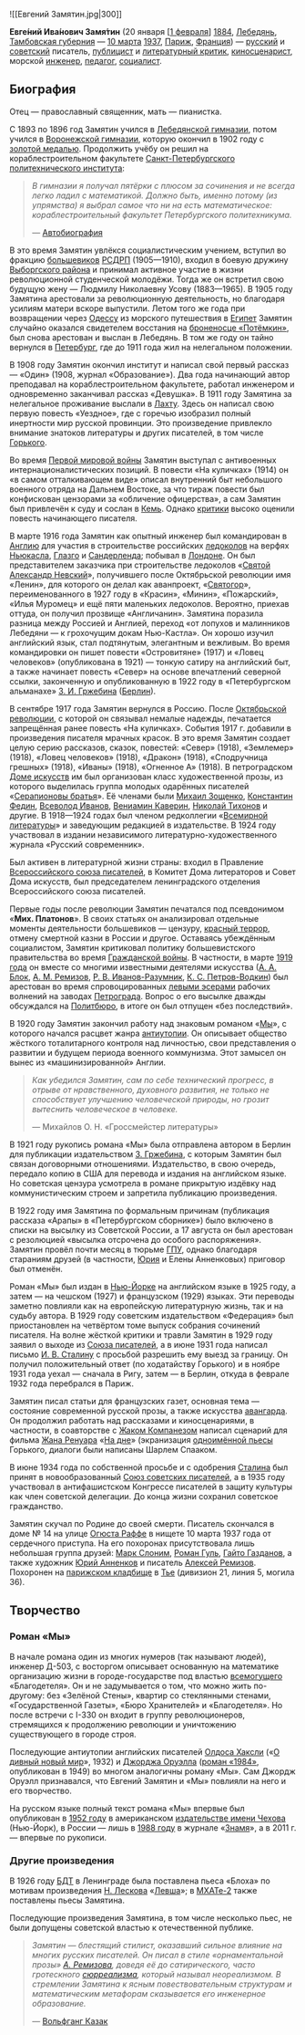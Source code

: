 ![[Евгений Замятин.jpg|300]]

**Евге́ний Ива́нович Замя́тин** (20 января [[1 февраля](https://ru.wikipedia.org/wiki/1_февраля)] [1884](https://ru.wikipedia.org/wiki/1884_год), [Лебедянь](https://ru.wikipedia.org/wiki/Лебедянь), [Тамбовская губерния](https://ru.wikipedia.org/wiki/Тамбовская_губерния) — [10 марта](https://ru.wikipedia.org/wiki/10_марта) [1937](https://ru.wikipedia.org/wiki/1937), [Париж](https://ru.wikipedia.org/wiki/Париж), [Франция](https://ru.wikipedia.org/wiki/Франция)) — [русский](https://ru.wikipedia.org/wiki/Русский_язык) и [советский](https://ru.wikipedia.org/wiki/Союз_Советских_Социалистических_Республик) писатель, [публицист](https://ru.wikipedia.org/wiki/Публицистика) и [литературный критик](https://ru.wikipedia.org/wiki/Литературный_критик), [киносценарист](https://ru.wikipedia.org/wiki/Киносценарист), морской [инженер](https://ru.wikipedia.org/wiki/Инженер), [педагог](https://ru.wikipedia.org/wiki/Педагог), [социалист](https://ru.wikipedia.org/wiki/Социалист).

## Биография

Отец — православный священник, мать — пианистка.

С 1893 по 1896 год Замятин учился в [Лебедянской гимназии](https://ru.wikipedia.org/w/index.php?title=Лебедянская_гимназия&action=edit&redlink=1), потом учился в [Воронежской гимназии](https://ru.wikipedia.org/wiki/Воронежская_мужская_гимназия), которую окончил в 1902 году с [золотой медалью](https://ru.wikipedia.org/wiki/Золотая_медаль). Продолжить учёбу он решил на кораблестроительном факультете [Санкт-Петербургского политехнического института](https://ru.wikipedia.org/wiki/Императорский_Санкт-Петербургский_политехнический_институт):

> *В гимназии я получал пятёрки с плюсом за сочинения и не всегда легко  ладил с математикой. Должно быть, именно потому (из упрямства) я выбрал  самое что ни на есть математическое: кораблестроительный факультет  Петербургского политехникума.*
>
> — [Автобиография](https://ru.wikisource.org/wiki/Автобиография_(Замятин,_1922))

В это время Замятин увлёкся социалистическим учением, вступил во фракцию [большевиков](https://ru.wikipedia.org/wiki/Большевики) [РСДРП](https://ru.wikipedia.org/wiki/РСДРП) (1905—1910), входил в боевую дружину [Выборгского района](https://ru.wikipedia.org/wiki/Выборгский_район_(Санкт-Петербург)) и принимал активное участие в жизни революционной студенческой молодёжи. Тогда же он встретил свою будущую жену — Людмилу Николаевну Усову  (1883—1965). В 1905 году Замятина арестовали за революционную  деятельность, но благодаря усилиям матери вскоре выпустили. Летом того  же года при возвращении через [Одессу](https://ru.wikipedia.org/wiki/Одесса) из морского путешествия в [Египет](https://ru.wikipedia.org/wiki/Египет) Замятин случайно оказался свидетелем восстания на [броненосце «Потёмкин»](https://ru.wikipedia.org/wiki/Броненосец_Потёмкин), был снова арестован и выслан в Лебедянь. В том же году он тайно вернулся в [Петербург](https://ru.wikipedia.org/wiki/Санкт-Петербург), где до 1911 года жил на нелегальном положении.

В 1908 году Замятин окончил институт и написал свой первый  рассказ — «Один» (1908, журнал «Образование»). Два года начинающий автор преподавал на кораблестроительном факультете, работал инженером и  одновременно заканчивал рассказ «Девушка». В 1911 году Замятина за  нелегальное проживание выслали в [Лахту](https://ru.wikipedia.org/wiki/Лахта_(исторический_район)). Здесь он написал свою первую повесть «Уездное», где с горечью изобразил полный инертности мир русской провинции. Это произведение привлекло внимание знатоков литературы и других писателей, в том числе [Горького](https://ru.wikipedia.org/wiki/Максим_Горький).

Во время [Первой мировой войны](https://ru.wikipedia.org/wiki/Первая_мировая_война) Замятин выступал с антивоенных интернационалистических позиций. В  повести «На куличках» (1914) он «в самом отталкивающем виде» описал  внутренний быт небольшого военного отряда на Дальнем Востоке, за что тираж повести был конфискован цензорами за «обличение офицерства», а сам Замятин был привлечён к суду и сослан в [Кемь](https://ru.wikipedia.org/wiki/Кемь_(город)). Однако [критики](https://ru.wikipedia.org/wiki/Литературный_критик) высоко оценили повесть начинающего писателя.

В марте 1916 года Замятин как опытный инженер был командирован в [Англию](https://ru.wikipedia.org/wiki/Англия) для участия в строительстве российских [ледоколов](https://ru.wikipedia.org/wiki/Ледокол) на верфях [Ньюкасла](https://ru.wikipedia.org/wiki/Ньюкасл-апон-Тайн), [Глазго](https://ru.wikipedia.org/wiki/Глазго) и [Сандерленда](https://ru.wikipedia.org/wiki/Сандерленд); побывал в [Лондоне](https://ru.wikipedia.org/wiki/Лондон). Он был представителем заказчика при строительстве ледоколов «[Святой Александр Невский](https://ru.wikipedia.org/wiki/Ленин_(ледокольный_пароход))», получившего после Октябрьской революции имя «Ленин», для которого он делал как аванпроект, «[Святогор](https://ru.wikipedia.org/wiki/Красин_(ледокол,_1916))», переименованного в 1927 году в «Красин», «Минин», «Пожарский», «Илья  Муромец» и ещё пяти маленьких ледоколов. Вероятно, приехав оттуда, он  получил прозвище «Англичанин». Замятина поразила разница между Россией и Англией, переход «от лопухов и малинников Лебедяни — к грохочущим докам Нью-Кастла». Он хорошо изучил английский язык, стал подтянутым, элегантным и вежливым. Во время командировки он пишет повести «Островитяне» (1917) и «Ловец  человеков» (опубликована в 1921) — тонкую сатиру на английский быт, а  также начинает повесть «Север» на основе впечатлений северной ссылки,  законченную и опубликованную в 1922 году в «Петербургском альманахе» [З. И. Гржебина](https://ru.wikipedia.org/wiki/Гржебин,_Зиновий_Исаевич) ([Берлин](https://ru.wikipedia.org/wiki/Берлин)).

В сентябре 1917 года Замятин вернулся в Россию. После [Октябрьской революции](https://ru.wikipedia.org/wiki/Октябрьская_революция), с которой он связывал немалые надежды, печатается запрещённая ранее повесть «На куличках». События 1917 г.  добавили в произведения писателя мрачных красок. В это время Замятин  создает целую серию рассказов, сказок, повестей: «Север» (1918),  «Землемер» (1918), «Ловец человеков» (1918), «Дракон» (1918),  «Сподручница грешных» (1918), «Иваны» (1918), «Огненное А» (1918). В  петроградском [Доме искусств](https://ru.wikipedia.org/wiki/Дом_искусств) им был организован класс художественной прозы, из которого выделилась группа молодых одарённых писателей «[Серапионовы братья](https://ru.wikipedia.org/wiki/Серапионовы_братья)». Её членами были [Михаил Зощенко](https://ru.wikipedia.org/wiki/Зощенко,_Михаил_Михайлович), [Константин Федин](https://ru.wikipedia.org/wiki/Константин_Федин), [Всеволод Иванов](https://ru.wikipedia.org/wiki/Иванов,_Всеволод_Вячеславович), [Вениамин Каверин](https://ru.wikipedia.org/wiki/Вениамин_Каверин), [Николай Тихонов](https://ru.wikipedia.org/wiki/Тихонов,_Николай_Семёнович) и другие. В 1918—1924 годах был членом редколлегии «[Всемирной литературы](https://ru.wikipedia.org/wiki/Всемирная_литература_(издательство))» и заведующим редакцией в издательстве. В 1924 году участвовал в издании независимого литературно-художественного журнала «Русский современник».

Был активен в литературной жизни страны: входил в Правление [Всероссийского союза писателей](https://ru.wikipedia.org/wiki/Всероссийский_союз_писателей), в Комитет Дома литераторов и Совет Дома искусств, был председателем ленинградского отделения Всероссийского союза писателей.

Первые годы после революции Замятин печатался под псевдонимом «**Мих. Платонов**». В своих статьях он анализировал отдельные моменты деятельности большевиков — цензуру, [красный террор](https://ru.wikipedia.org/wiki/Красный_террор), отмену смертной казни в России и другое. Оставаясь убеждённым социалистом, Замятин критиковал политику большевистского правительства во время [Гражданской войны](https://ru.wikipedia.org/wiki/Гражданская_война_в_России). В частности, в марте [1919 года](https://ru.wikipedia.org/wiki/1919_год) он вместе со многими известными деятелями искусства ([А. А. Блок](https://ru.wikipedia.org/wiki/Блок,_Александр_Александрович), [А. М. Ремизов](https://ru.wikipedia.org/wiki/Ремизов,_Алексей_Михайлович), [Р. В. Иванов-Разумник](https://ru.wikipedia.org/wiki/Иванов-Разумник,_Разумник_Васильевич), [К. С. Петров-Водкин](https://ru.wikipedia.org/wiki/Петров-Водкин,_Кузьма_Сергеевич)) был арестован во время спровоцированных [левыми эсерами](https://ru.wikipedia.org/wiki/Партия_левых_социалистов-революционеров) рабочих волнений на заводах [Петрограда](https://ru.wikipedia.org/wiki/Петроград). Вопрос о его высылке дважды обсуждался на [Политбюро](https://ru.wikipedia.org/wiki/Политбюро), в итоге он был отпущен «без последствий».

В 1920 году Замятин закончил работу над знаковым романом «[Мы](https://ru.wikipedia.org/wiki/Мы_(роман))», с которого начался расцвет жанра [антиутопии](https://ru.wikipedia.org/wiki/Антиутопия). Он описывает общество жёсткого тоталитарного контроля над личностью,  свои представления о развитии и будущем периода военного коммунизма.  Этот замысел он вынес из «машинизированной» Англии.

> *Как убедился Замятин, сам по себе технический прогресс, в отрыве от  нравственного, духовного развития, не только не способствует улучшению  человеческой природы, но грозит вытеснить человеческое в человеке.*
>
> — Михайлов О. Н. «Гроссмейстер литературы»

В 1921 году рукопись романа «Мы» была отправлена автором в Берлин для публикации издательством [З. Гржебина](https://ru.wikipedia.org/wiki/Гржебин,_Зиновий_Исаевич#Эмиграция), с которым Замятин был связан договорными отношениями. Издательство, в  свою очередь, передало копию в США для перевода и издания на английском  языке. Но советская цензура усмотрела в романе прикрытую издёвку над коммунистическим строем и запретила публикацию произведения.

В 1922 году имя Замятина по формальным причинам (публикация  рассказа «Арапы» в «Петербургском сборнике») было включено в списки на  высылку из Советской России, а 17 августа он был арестован с резолюцией  «высылка отсрочена до особого распоряжения». Замятин провёл почти месяц в тюрьме [ГПУ](https://ru.wikipedia.org/wiki/ГПУ_НКВД_РСФСР), однако благодаря стараниям друзей (в частности, [Юрия](https://ru.wikipedia.org/wiki/Анненков,_Юрий_Павлович) и Елены Анненковых) приговор был отменён.

Роман «Мы» был издан в [Нью-Йорке](https://ru.wikipedia.org/wiki/Нью-Йорк) на английском языке в 1925 году, а затем — на чешском (1927) и французском (1929) языках. Эти переводы заметно повлияли как на европейскую литературную жизнь, так и на судьбу автора. В 1929 году советским издательством «Федерация» был приостановлен на четвёртом томе выпуск собрания сочинений писателя. На волне жёсткой критики и травли Замятин в 1929 году заявил о выходе  из [Союза писателей](https://ru.wikipedia.org/wiki/Всероссийский_союз_писателей), а в июне 1931 года написал письмо [И. В. Сталину](https://ru.wikipedia.org/wiki/Сталин,_Иосиф_Виссарионович) с просьбой разрешить ему выезд за границу. Он получил положительный ответ (по ходатайству Горького) и в ноябре 1931 года уехал — сначала в Ригу, затем — в Берлин, откуда в феврале 1932 года перебрался в Париж.

Замятин писал статьи для французских газет, основная тема — состояние современной русской прозы, а также искусства [авангарда](https://ru.wikipedia.org/wiki/Авангард_(искусство)). Он продолжил работать над рассказами и киносценариями, в частности, в соавторстве с [Жаком Компанезом](https://ru.wikipedia.org/wiki/Компанеец,_Жак) написал сценарий для фильма [Жана Ренуара](https://ru.wikipedia.org/wiki/Ренуар,_Жан) «[На дне](https://ru.wikipedia.org/wiki/На_дне_(фильм,_1936))» (экранизация [одноимённой пьесы](https://ru.wikipedia.org/wiki/На_дне) Горького, диалоги были написаны Шарлем Спааком.

В июне 1934 года по собственной просьбе и с одобрения [Сталина](https://ru.wikipedia.org/wiki/Сталин) был принят в новообразованный [Союз советских писателей](https://ru.wikipedia.org/wiki/Союз_писателей_СССР), а в 1935 году участвовал в антифашистском Конгрессе писателей в защиту  культуры как член советской делегации. До конца жизни сохранил советское гражданство.

Замятин скучал по Родине до своей смерти. Писатель скончался в доме № 14 на улице [Огюста Раффе](https://ru.wikipedia.org/wiki/Раффе,_Огюст) в нищете 10 марта 1937 года от сердечного приступа. На его похоронах присутствовала лишь небольшая группа друзей: [Марк Слоним](https://ru.wikipedia.org/wiki/Слоним,_Марк_Львович), [Роман Гуль](https://ru.wikipedia.org/wiki/Гуль,_Роман_Борисович), [Гайто Газданов](https://ru.wikipedia.org/wiki/Газданов,_Гайто), а также художник [Юрий Анненков](https://ru.wikipedia.org/wiki/Анненков,_Юрий_Павлович) и писатель [Алексей Ремизов](https://ru.wikipedia.org/wiki/Ремизов,_Алексей_Михайлович). Похоронен на [парижском кладбище](https://ru.wikipedia.org/wiki/Тье_(кладбище)) в [Тье](https://ru.wikipedia.org/wiki/Тье) (дивизион 21, линия 5, могила 36).

## Творчество

### Роман «Мы»

В начале романа один из многих нумеров (так называют людей), инженер  Д-503, с восторгом описывает основанную на математике организацию жизни в городе-государстве под властью [всемогущего](https://ru.wikipedia.org/wiki/Всемогущество) «Благодетеля». Он и не задумывается о том, что можно жить по-другому:  без «Зелёной Стены», квартир со стеклянными стенами, «Государственной  Газеты», «Бюро Хранителей» и «Благодетеля». Но после встречи с I-330 он  входит в группу революционеров, стремящихся к продолжению революции и  уничтожению существующего в городе строя.

Последующие антиутопии английских писателей [Олдоса Хаксли](https://ru.wikipedia.org/wiki/Хаксли,_Олдос) («[О дивный новый мир](https://ru.wikipedia.org/wiki/О_дивный_новый_мир)», 1932) и [Джорджа Оруэлла](https://ru.wikipedia.org/wiki/Оруэлл,_Джордж) ([роман «1984»](https://ru.wikipedia.org/wiki/1984_(роман)), опубликован в 1949) во многом аналогичны роману «Мы». Сам Джордж Оруэлл признавался, что Евгений Замятин и «Мы» повлияли на него и его  творчество.

На русском языке полный текст романа «Мы» впервые был опубликован в [1952 году](https://ru.wikipedia.org/wiki/1952_год_в_литературе) в американском [издательстве имени Чехова](https://ru.wikipedia.org/wiki/Издательство_имени_Чехова) (Нью-Йорк), в России — лишь в [1988 году](https://ru.wikipedia.org/wiki/1988_год_в_литературе) в журнале «[Знамя](https://ru.wikipedia.org/wiki/Знамя_(журнал))», а в 2011 г. — впервые по рукописи.

### Другие произведения

В 1926 году [БДТ](https://ru.wikipedia.org/wiki/Большой_драматический_театр_имени_Г._А._Товстоногова) в Ленинграде была поставлена пьеса «Блоха» по мотивам произведения [Н. Лескова](https://ru.wikipedia.org/wiki/Лесков,_Николай_Семёнович) «[Левша](https://ru.wikipedia.org/wiki/Левша_(сказ))»; в [МХАТе-2](https://ru.wikipedia.org/wiki/МХАТ_2-й) также поставлены пьесы Замятина.

Последующие произведения Замятина, в том числе несколько пьес, не были допущены советской властью к отечественной публике.

> *Замятин — блестящий стилист, оказавший сильное влияние на многих русских писателей. Он писал в стиле «орнаментальной прозы» [А. Ремизова](https://ru.wikipedia.org/wiki/Ремизов,_Алексей_Михайлович), доведя её до сатирического, часто гротескного [сюрреализма](https://ru.wikipedia.org/wiki/Сюрреализм), который называл неореализмом. В стремлении Замятина к ясным  повествовательным структурам и математическим метафорам сказывается его  инженерное образование.*
>
> — [Вольфганг Казак](https://ru.wikipedia.org/wiki/Вольфганг_Казак)
